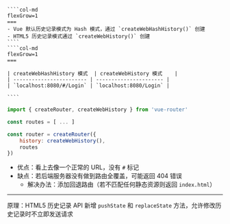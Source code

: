 
`````col
````col-md
flexGrow=1
===
- Vue 默认历史记录模式为 Hash 模式，通过 `createWebHashHistory()` 创建
- HTML5 历史记录模式通过 `createWebHistory()` 创建
````
````col-md
flexGrow=1
===

| createWebHashHistory 模式  | createWebHistory 模式    |
| ------------------------ | ---------------------- |
| `localhost:8080/#/Login` | `localhost:8080/Login` |

````
`````

```js
import { createRouter, createWebHistory } from 'vue-router'

const routes = [ ... ]

const router = createRouter({
    history: createWebHistory(),
    routes
})
```

* 优点：看上去像一个正常的 URL，没有 `#` 标记
* 缺点：若后端服务器没有做到路由全覆盖，可能返回 404 错误
	* 解决办法：添加回退路由（若不匹配任何静态资源则返回 `index.html`）

---

原理：HTML5 历史记录 API 新增 `pushState` 和 `replaceState` 方法，允许修改历史记录时不立即发送请求